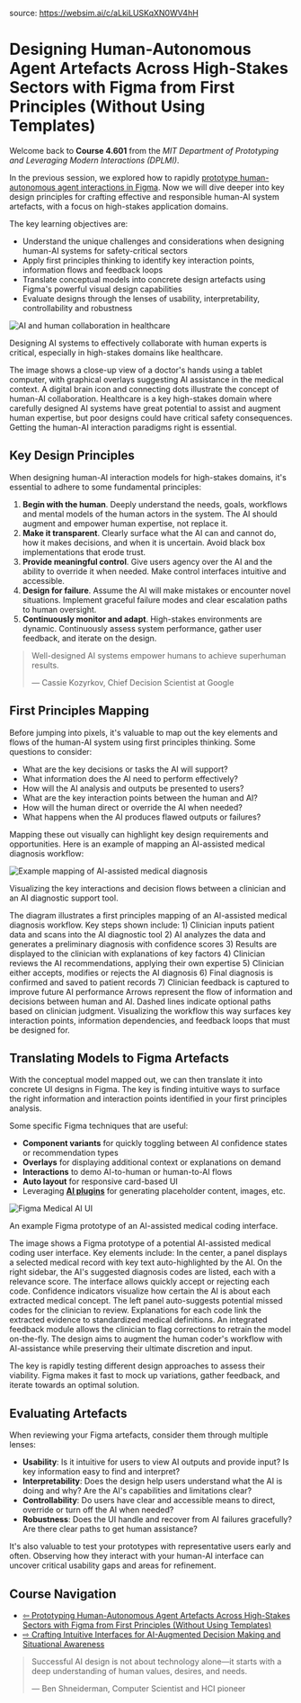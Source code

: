 source: https://websim.ai/c/aLkiLUSKqXN0WV4hH

# Designing Human-Autonomous Agent Artefacts Across High-Stakes Sectors with Figma from First Principles (Without Using Templates)

Welcome back to **Course 4.601** from the _MIT Department of Prototyping and Leveraging Modern Interactions (DPLMI)_.

In the previous session, we explored how to rapidly [prototype human-autonomous agent interactions in Figma](https://mcoai.dplmi.mit.edu/course-4.601/resources/tools/figma/prototyping-human-autonomous-agent-artefacts-across-high-stakes-sectors-with-figma-from-first-principles-without-using-templates/). Now we will dive deeper into key design principles for crafting effective and responsible human-AI system artefacts, with a focus on high-stakes application domains.

The key learning objectives are:

- Understand the unique challenges and considerations when designing human-AI systems for safety-critical sectors
- Apply first principles thinking to identify key interaction points, information flows and feedback loops
- Translate conceptual models into concrete design artefacts using Figma's powerful visual design capabilities
- Evaluate designs through the lenses of usability, interpretability, controllability and robustness

![AI and human collaboration in healthcare](https://images.unsplash.com/photo-1616469832301-9e93f7ba45ef?ixlib=rb-4.0.3&ixid=MnwxMjA3fDB8MHxwaG90by1wYWdlfHx8fGVufDB8fHx8&auto=format&fit=crop&w=1170&q=80)

Designing AI systems to effectively collaborate with human experts is critical, especially in high-stakes domains like healthcare.

The image shows a close-up view of a doctor's hands using a tablet computer, with graphical overlays suggesting AI assistance in the medical context. A digital brain icon and connecting dots illustrate the concept of human-AI collaboration. Healthcare is a key high-stakes domain where carefully designed AI systems have great potential to assist and augment human expertise, but poor designs could have critical safety consequences. Getting the human-AI interaction paradigms right is essential.

## Key Design Principles

When designing human-AI interaction models for high-stakes domains, it's essential to adhere to some fundamental principles:

1. **Begin with the human**. Deeply understand the needs, goals, workflows and mental models of the human actors in the system. The AI should augment and empower human expertise, not replace it.
2. **Make it transparent**. Clearly surface what the AI can and cannot do, how it makes decisions, and when it is uncertain. Avoid black box implementations that erode trust.
3. **Provide meaningful control**. Give users agency over the AI and the ability to override it when needed. Make control interfaces intuitive and accessible.
4. **Design for failure**. Assume the AI will make mistakes or encounter novel situations. Implement graceful failure modes and clear escalation paths to human oversight.
5. **Continuously monitor and adapt**. High-stakes environments are dynamic. Continuously assess system performance, gather user feedback, and iterate on the design.

> Well-designed AI systems empower humans to achieve superhuman results.
> 
> — Cassie Kozyrkov, Chief Decision Scientist at Google

## First Principles Mapping

Before jumping into pixels, it's valuable to map out the key elements and flows of the human-AI system using first principles thinking. Some questions to consider:

- What are the key decisions or tasks the AI will support?
- What information does the AI need to perform effectively?
- How will the AI analysis and outputs be presented to users?
- What are the key interaction points between the human and AI?
- How will the human direct or override the AI when needed?
- What happens when the AI produces flawed outputs or failures?

Mapping these out visually can highlight key design requirements and opportunities. Here is an example of mapping an AI-assisted medical diagnosis workflow:

![Example mapping of AI-assisted medical diagnosis](https://i.imgur.com/GDm7jF5.png)

Visualizing the key interactions and decision flows between a clinician and an AI diagnostic support tool.

The diagram illustrates a first principles mapping of an AI-assisted medical diagnosis workflow. Key steps shown include: 1) Clinician inputs patient data and scans into the AI diagnostic tool 2) AI analyzes the data and generates a preliminary diagnosis with confidence scores 3) Results are displayed to the clinician with explanations of key factors 4) Clinician reviews the AI recommendations, applying their own expertise 5) Clinician either accepts, modifies or rejects the AI diagnosis 6) Final diagnosis is confirmed and saved to patient records 7) Clinician feedback is captured to improve future AI performance Arrows represent the flow of information and decisions between human and AI. Dashed lines indicate optional paths based on clinician judgment. Visualizing the workflow this way surfaces key interaction points, information dependencies, and feedback loops that must be designed for.

## Translating Models to Figma Artefacts

With the conceptual model mapped out, we can then translate it into concrete UI designs in Figma. The key is finding intuitive ways to surface the right information and interaction points identified in your first principles analysis.

Some specific Figma techniques that are useful:

- **Component variants** for quickly toggling between AI confidence states or recommendation types
- **Overlays** for displaying additional context or explanations on demand
- **Interactions** to demo AI-to-human or human-to-AI flows
- **Auto layout** for responsive card-based UI
- Leveraging **[AI plugins](https://www.figma.com/community/search?model_type=public_plugins&q=ai)** for generating placeholder content, images, etc.

![Figma Medical AI UI](https://i.imgur.com/fIdHMVq.png)

An example Figma prototype of an AI-assisted medical coding interface.

The image shows a Figma prototype of a potential AI-assisted medical coding user interface. Key elements include: In the center, a panel displays a selected medical record with key text auto-highlighted by the AI. On the right sidebar, the AI's suggested diagnosis codes are listed, each with a relevance score. The interface allows quickly accept or rejecting each code. Confidence indicators visualize how certain the AI is about each extracted medical concept. The left panel auto-suggests potential missed codes for the clinician to review. Explanations for each code link the extracted evidence to standardized medical definitions. An integrated feedback module allows the clinician to flag corrections to retrain the model on-the-fly. The design aims to augment the human coder's workflow with AI-assistance while preserving their ultimate discretion and input.

The key is rapidly testing different design approaches to assess their viability. Figma makes it fast to mock up variations, gather feedback, and iterate towards an optimal solution.

## Evaluating Artefacts

When reviewing your Figma artefacts, consider them through multiple lenses:

- **Usability**: Is it intuitive for users to view AI outputs and provide input? Is key information easy to find and interpret?
- **Interpretability**: Does the design help users understand what the AI is doing and why? Are the AI's capabilities and limitations clear?
- **Controllability**: Do users have clear and accessible means to direct, override or turn off the AI when needed?
- **Robustness**: Does the UI handle and recover from AI failures gracefully? Are there clear paths to get human assistance?

It's also valuable to test your prototypes with representative users early and often. Observing how they interact with your human-AI interface can uncover critical usability gaps and areas for refinement.

## Course Navigation

- [⇦ Prototyping Human-Autonomous Agent Artefacts Across High-Stakes Sectors with Figma from First Principles (Without Using Templates)](https://mcoai.dplmi.mit.edu/course-4.601/resources/tools/figma/prototyping-human-autonomous-agent-artefacts-across-high-stakes-sectors-with-figma-from-first-principles-without-using-templates/)
- [⇨ Crafting Intuitive Interfaces for AI-Augmented Decision Making and Situational Awareness](https://mcoai.dplmi.mit.edu/course-4.601/resources/tools/figma/designing-human-autonomous-agent-artefacts-across-high-stakes-sectors-with-figma-from-first-principles-without-using-templates/#)

> Successful AI design is not about technology alone—it starts with a deep understanding of human values, desires, and needs.
> 
> — Ben Shneiderman, Computer Scientist and HCI pioneer